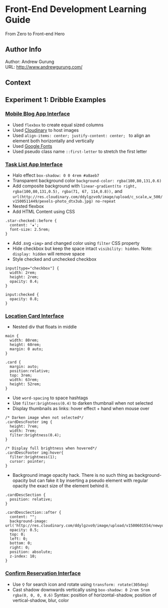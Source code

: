 # Front-End Development Learning Guide
From Zero to Front-end Hero

Author Info
-----------
Author: Andrew Gurung <br>
URL: http://www.andrewgurung.com/

Context
-----------------
## Experiment 1: Dribble Examples

### [Mobile Blog App Interface](https://codepen.io/andrewgurung/full/rwEOaP/)
- Used `flexbox` to create equal sized columns
- Used [Cloudinary](cloudinary.com) to host images
- Used `align-items: center; justify-content: center; ` to align an element both horizontally and vertically
- Used [Google Fonts](https://fonts.google.com/)
- Used pseudo class name `::first-letter` to stretch the first letter


### [Task List App Interface](https://codepen.io/andrewgurung/pen/yXdRjP)
- Halo effect `box-shadow: 0 0 4rem #a8aeb7`
- Transparent background color `background-color: rgba(100,80,131,0.6)`
- Add composite background with `linear-gradient(to right, rgba(100,80,131,0.5), rgba(71, 67, 114,0.8)),` and `url(http://res.cloudinary.com/ddylgzvo9/image/upload/c_scale,w_500/v1500511449/pexels-photo_dtx3ub.jpg) no-repeat`
- Nested flexbox
- Add HTML Content using CSS
```
.star-checked::before {
  content: '★';
  font-size: 2.5rem;
}
```
- Add .svg `<img>` and changed color using `filter` CSS property
- Hide checkbox but keep the space intact `visibility: hidden`. Note: `display: hidden` will remove space
- Style checked and unchecked checkbox
```
input[type="checkbox"] {
  width: 2rem;
  height: 2rem;
  opacity: 0.4;
}

input:checked {
  opacity: 0.8;
}
```

### [Location Card Interface](https://codepen.io/andrewgurung/pen/jwgGwM)
- Nested div that floats in middle
```
main {
  width: 80rem;
  height: 60rem;
  margin: 0 auto;
}

.card {
  margin: auto;
  position:relative;
  top: 3rem;
  width: 63rem;
  height: 52rem;
}
```
- Use `word-spacing` to space hashtags
- Use `filter:brightness(0.4)` to darken thumbnail when not selected
- Display thumbnails as links: hover effect + hand when mouse over
```
/* Darken image when not selected*/
.cardDescFooter img {
  height: 7rem;
  width: 7rem;
  filter:brightness(0.4);
}

/* Display full brightness when hovered*/
.cardDescFooter img:hover{
  filter:brightness(1);
  cursor: pointer;
}
```

- Background image opacity hack. There is no such thing as background-opacity but can fake it by inserting a pseudo element with regular opacity the exact size of the element behind it.

```
.cardDescSection {
  position: relative;
}

.cardDescSection::after {
  content: "";
  background-image: url('http://res.cloudinary.com/ddylgzvo9/image/upload/v1500601554/newyorkskyline_zqredc.png');
  opacity: 0.5;
  top: 0;
  left: 0;
  bottom: 0;
  right: 0;
  position: absolute;
  z-index: 10;
}
```

### [Confirm Reservation Interface](https://codepen.io/andrewgurung/full/LjPyVO)
- Use `⚲` for search icon and rotate using `transform: rotate(305deg)`
- Cast shadow downwards vertically using `box-shadow: 0 2rem 5rem rgba(0, 0, 0, 0.6)`
  Syntax: position of horizontal-shadow, position of vertical-shadow, blur, color
